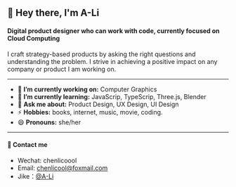 
<h2 align="left"> 👋  Hey there, I'm A-Li </h2>

<h4 align="left"> Digital product designer who can work with code, currently focused on Cloud Computing  </h4>
I craft strategy-based products by asking the right questions and understanding the problem. I strive in achieving a positive impact on any company or product I am working on.

---

<!-- credits for gif https://gph.is/g/ZWg5jr7 -->
<!--
<img align="right" height="150" width="210" src="data.gif">
- 👯 **I’m looking to collaborate on:** data science projects/competitions
-->


- 🔭 **I’m currently working on:** Computer Graphics
- 🌱 **I’m currently learning:** JavaScrip, TypeScrip, Three.js, Blender
- 💬 **Ask me about:** Product Design, UX Design, UI Design
- ⚡ **Hobbies:** books, internet, music, movie, coding.
- 😄 **Pronouns:** she/her

---
<h4 align="left">💁 Contact me</h4>

- Wechat: chenlicoool
- Email: chenlicool@foxmail.com
- Jike：<a href="https://web.okjike.com/u/8ff9c142-e256-497e-a69d-c43e21b012b3">@A-Li</a>
